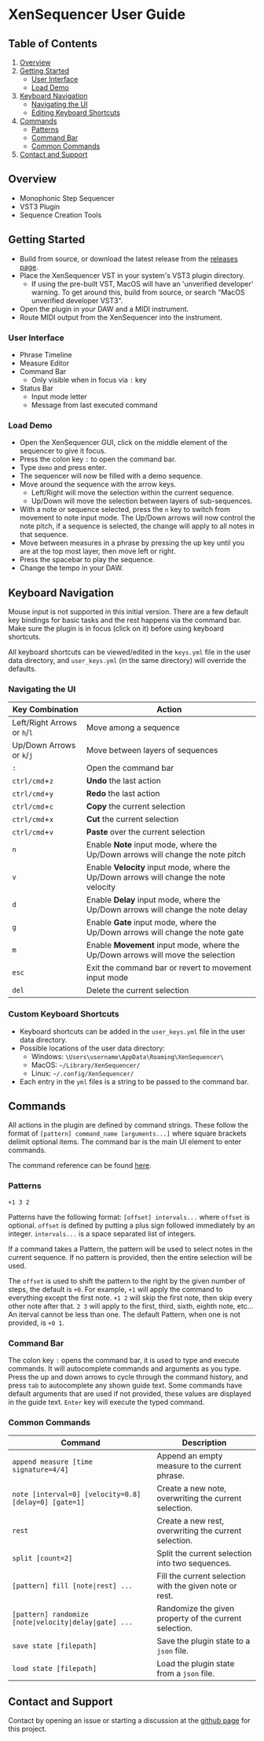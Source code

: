 # XenSequencer User Guide

## Table of Contents

1. [Overview](#overview)
1. [Getting Started](#getting-started)
   - [User Interface](#user-interface)
   - [Load Demo](#load-demo)
1. [Keyboard Navigation](#keyboard-navigation)
   - [Navigating the UI](#navigating-the-ui)
   - [Editing Keyboard Shortcuts](#editing-keyboard-shortcuts)
1. [Commands](#commands)
   - [Patterns](#patterns)
   - [Command Bar](#command-bar)
   - [Common Commands](#common-commands)
1. [Contact and Support](#contact-and-support)

## Overview
- Monophonic Step Sequencer
- VST3 Plugin
- Sequence Creation Tools

## Getting Started
- Build from source, or download the latest release from the [releases page](https://github.com/a-n-t-h-o-n-y/XenSequencer/releases).
- Place the XenSequencer VST in your system's VST3 plugin directory.
   - If using the pre-built VST, MacOS will have an 'unverified developer' warning. To get around this, build from source, or search "MacOS unverified developer VST3".
- Open the plugin in your DAW and a MIDI instrument.
- Route MIDI output from the XenSequencer into the instrument.

### User Interface
- Phrase Timeline
- Measure Editor
- Command Bar
   - Only visible when in focus via `:` key
- Status Bar
   - Input mode letter
   - Message from last executed command

### Load Demo
- Open the XenSequencer GUI, click on the middle element of the sequencer to give it focus.
- Press the colon key `:` to open the command bar.
- Type `demo` and press enter.
- The sequencer will now be filled with a demo sequence.
- Move around the sequence with the arrow keys.
   - Left/Right will move the selection within the current sequence.
   - Up/Down will move the selection between layers of sub-sequences.
- With a note or sequence selected, press the `n` key to switch from movement to note input mode. The Up/Down arrows will now control the note pitch, if a sequence is selected, the change will apply to all notes in that sequence.
- Move between measures in a phrase by pressing the up key until you are at the top most layer, then move left or right.
- Press the spacebar to play the sequence.
- Change the tempo in your DAW.

## Keyboard Navigation
Mouse input is not supported in this initial version. There are a few default key bindings for basic tasks and the rest happens via the command bar. Make sure the plugin is in focus (click on it) before using keyboard shortcuts.

All keyboard shortcuts can be viewed/edited in the `keys.yml` file in the user data directory, and `user_keys.yml` (in the same directory) will override the defaults.

### Navigating the UI
| Key Combination | Action |
| --- | --- |
| Left/Right Arrows or `h`/`l` | Move among a sequence |
| Up/Down Arrows or `k`/`j` | Move between layers of sequences |
| `:` | Open the command bar |
| `ctrl/cmd`+`z` | **Undo** the last action |
| `ctrl/cmd`+`y` | **Redo** the last action |
| `ctrl/cmd`+`c` | **Copy** the current selection |
| `ctrl/cmd`+`x` | **Cut** the current selection |
| `ctrl/cmd`+`v` | **Paste** over the current selection |
| `n` | Enable **Note** input mode, where the Up/Down arrows will change the note pitch |
| `v` | Enable **Velocity** input mode, where the Up/Down arrows will change the note velocity |
| `d` | Enable **Delay** input mode, where the Up/Down arrows will change the note delay |
| `g` | Enable **Gate** input mode, where the Up/Down arrows will change the note gate |
| `m` | Enable **Movement** input mode, where the Up/Down arrows will move the selection |
| `esc` | Exit the command bar or revert to movement input mode |
| `del` | Delete the current selection |

### Custom Keyboard Shortcuts
- Keyboard shortcuts can be added in the `user_keys.yml` file in the user data directory.
- Possible locations of the user data directory:
   - Windows: `\Users\username\AppData\Roaming\XenSequencer\`
   - MacOS: `~/Library/XenSequencer/`
   - Linux: `~/.config/XenSequencer/`
- Each entry in the `yml` files is a string to be passed to the command bar.

## Commands
All actions in the plugin are defined by command strings. These follow the format of `[pattern] command_name [arguments...]` where square brackets delimit optional items. The command bar is the main UI element to enter commands.

The command reference can be found [here](command_reference.md).

### Patterns

`+1 3 2`

Patterns have the following format: `[offset] intervals...` where `offset` is optional. `offset` is defined by putting a plus sign followed immediately by an integer. `intervals...` is a space separated list of integers.

If a command takes a Pattern, the pattern will be used to select notes in the current sequence. If no pattern is provided, then the entire selection will be used.

The `offset` is used to shift the pattern to the right by the given number of steps, the default is `+0`. For example, `+1` will apply the command to everything except the first note. `+1 2` will skip the first note, then skip every other note after that. `2 3` will apply to the first, third, sixth, eighth note, etc... An iterval cannot be less than one. The default Pattern, when one is not provided, is `+0 1`.

### Command Bar
The colon key `:` opens the command bar, it is used to type and execute commands. It will autocomplete commands and arguments as you type. Press the up and down arrows to cycle through the command history, and press `tab` to autocomplete any shown guide text. Some commands have default arguments that are used if not provided, these values are displayed in the guide text. `Enter` key will execute the typed command.

### Common Commands
| Command | Description |
| --- | --- |
| `append measure [time signature=4/4]` | Append an empty measure to the current phrase. |
| `note [interval=0] [velocity=0.8] [delay=0] [gate=1]` | Create a new note, overwriting the current selection. |
| `rest` | Create a new rest, overwriting the current selection. |
| `split [count=2]` | Split the current selection into two sequences. |
| `[pattern] fill [note\|rest] ...` | Fill the current selection with the given note or rest. |
| `[pattern] randomize [note\|velocity\|delay\|gate] ...` | Randomize the given property of the current selection. |
| `save state [filepath]` | Save the plugin state to a `json` file. |
| `load state [filepath]` | Load the plugin state from a `json` file. |

## Contact and Support
Contact by opening an issue or starting a discussion at the [github page](https://github.com/a-n-t-h-o-n-y/XenSequencer) for this project.

